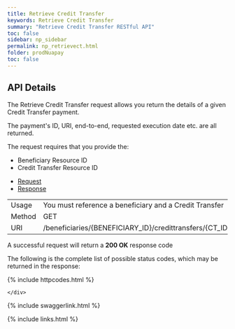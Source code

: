 ```yaml
---
title: Retrieve Credit Transfer
keywords: Retrieve Credit Transfer
summary: "Retrieve Credit Transfer RESTful API"
toc: false
sidebar: np_sidebar
permalink: np_retrievect.html
folder: prodNuapay
toc: false
---
```


## API Details

The Retrieve Credit Transfer request allows you return the details of a given Credit Transfer payment.

The payment's ID, URI, end-to-end, requested execution date etc. are all returned.

The request requires that you provide the:

* Beneficiary Resource ID
* Credit Transfer Resource ID


<ul id="profileTabs" class="nav nav-tabs">
    <li class="active"><a href="#profile" data-toggle="tab">Request</a></li>
    <li><a href="#about" data-toggle="tab">Response</a></li>
   
</ul>
  <div class="tab-content">
<div role="tabpanel" class="tab-pane active" id="profile">


  <table>
<colgroup>
<col width="30%" />
<col width="90%" />
</colgroup>

<tbody>
<tr>
<td markdown="span">Usage</td>
<td markdown="span">You must reference a beneficiary and a Credit Transfer</td>
</tr>
<tr>
<td markdown="span">Method</td>
<td markdown="span"><span class="label label-success">GET </span>
</td>
</tr>
<tr>
<td markdown="span">URI</td>
<td markdown="span">/beneficiaries/{BENEFICIARY_ID}/credittransfers/{CT_ID}
</td>
</tr>
</tbody>
</table>



</div>

<div role="tabpanel" class="tab-pane" id="about">
<p>A successful request will return a <b>200 OK</b> response code</p>
<p>The following is the complete list of possible status codes, which may be returned in the response:</p>
    {% include httpcodes.html %}
    
 
    </div>


</div>

{% include swaggerlink.html %}

{% include links.html %}
